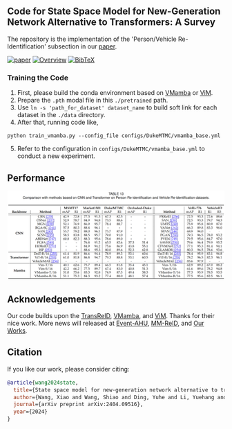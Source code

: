 ## Code for State Space Model for New-Generation Network Alternative to Transformers: A Survey

The repository is the implementation of the 'Person/Vehicle Re-Identification' subsection in our [paper](https://arxiv.org/pdf/2404.09516).

[![paper](https://img.shields.io/badge/arXiv-Paper-<COLOR>.svg)](https://arxiv.org/pdf/2404.09516)
[![Overview](https://img.shields.io/badge/Overview-Read-blue.svg)](#training-the-code)
[![BibTeX](https://img.shields.io/badge/BibTeX-Cite-blueviolet.svg)](#citation)

### Training the Code

1. First, please build the conda environment based on [VMamba](https://github.com/MzeroMiko/VMamba) or [ViM](https://github.com/hustvl/Vim).
2. Prepare the `.pth` modal file in this `./pretrained` path.
3. Use `ln -s 'path_for_dataset' dataset_name` to build soft link for each dataset in the `./data` directory.
2. After that, running code like,
```
python train_vmamba.py --config_file configs/DukeMTMC/vmamba_base.yml
```
5. Refer to the configuration in `configs/DukeMTMC/vmamba_base.yml` to conduct a new experiment.

## Performance
![reid_performance](figs/reid_performance_table.png "reid_performance")

## Acknowledgements

Our code builds upon the [TransReID](https://github.com/damo-cv/TransReID), [VMamba](https://github.com/MzeroMiko/VMamba), and [ViM](https://github.com/hustvl/Vim). Thanks for their nice work. More news will released at [Event-AHU](https://github.com/Event-AHU), [MM-ReID](https://aihuazheng.github.io/), and [Our Works](https://github.com/lsh-ahu).

## Citation
If you like our work, please consider citing:
```bibtex
@article{wang2024state,
  title={State space model for new-generation network alternative to transformers: A survey},
  author={Wang, Xiao and Wang, Shiao and Ding, Yuhe and Li, Yuehang and Wu, Wentao and Rong, Yao and Kong, Weizhe and Huang, Ju and Li, Shihao and Yang, Haoxiang and others},
  journal={arXiv preprint arXiv:2404.09516},
  year={2024}
}
```
